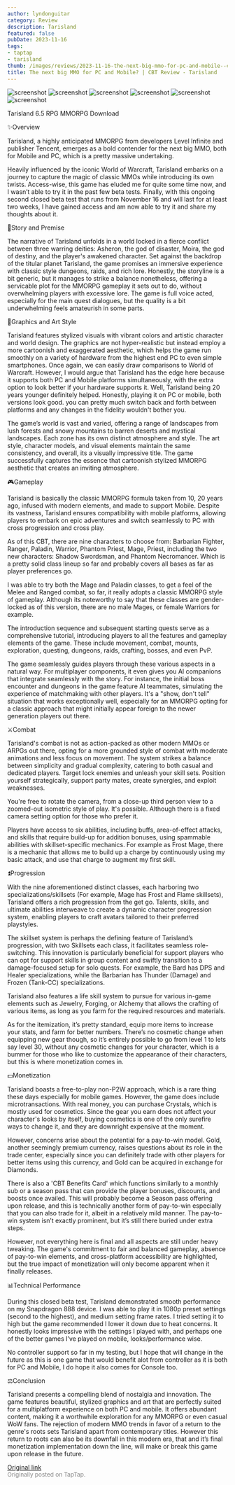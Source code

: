 ```yaml
---
author: lyndonguitar
category: Review
description: Tarisland
featured: false
pubDate: 2023-11-16
tags:
- taptap
- tarisland
thumb: /images/reviews/2023-11-16-the-next-big-mmo-for-pc-and-mobile--cbt-review---tarisland-0.avif
title: The next big MMO for PC and Mobile? | CBT Review - Tarisland
---
```


<div class="gallery">
  <img src="/images/reviews/2023-11-16-the-next-big-mmo-for-pc-and-mobile--cbt-review---tarisland-0.avif" alt="screenshot" />
  <img src="/images/reviews/2023-11-16-the-next-big-mmo-for-pc-and-mobile--cbt-review---tarisland-1.avif" alt="screenshot" />
  <img src="/images/reviews/2023-11-16-the-next-big-mmo-for-pc-and-mobile--cbt-review---tarisland-2.avif" alt="screenshot" />
  <img src="/images/reviews/2023-11-16-the-next-big-mmo-for-pc-and-mobile--cbt-review---tarisland-3.avif" alt="screenshot" />
  <img src="/images/reviews/2023-11-16-the-next-big-mmo-for-pc-and-mobile--cbt-review---tarisland-4.avif" alt="screenshot" />
  <img src="/images/reviews/2023-11-16-the-next-big-mmo-for-pc-and-mobile--cbt-review---tarisland-5.avif" alt="screenshot" />
</div>

Tarisland
6.5
RPG
MMORPG
Download

✨Overview

Tarisland, a highly anticipated MMORPG from developers Level Infinite and publisher Tencent, emerges as a bold contender for the next big MMO, both for Mobile and PC, which is a pretty massive undertaking.

Heavily influenced by the iconic World of Warcraft, Tarisland embarks on a journey to capture the magic of classic MMOs while introducing its own twists.  Access-wise, this game has eluded me for quite some time now, and I wasn’t able to try it in the past few beta tests. Finally, with this ongoing second closed beta test that runs from November 16 and will last for at least two weeks, I have gained access and am now able to try it and share my thoughts about it.

📖Story and Premise

The narrative of Tarisland unfolds in a world locked in a fierce conflict between three warring deities: Asheron, the god of disaster, Moira, the god of destiny, and the player's awakened character. Set against the backdrop of the titular planet Tarisland, the game promises an immersive experience with classic style dungeons, raids, and rich lore. Honestly, the storyline is a bit generic, but it manages to strike a balance nonetheless, offering a servicable plot for the MMORPG gameplay it sets out to do, without overwhelming players with excessive lore. The game is full voice acted, especially for the main quest dialogues, but the quality is a bit underwhelming feels amateurish in some parts.

🎨Graphics and Art Style

Tarisland features stylized visuals with vibrant colors and artistic character and world design. The graphics are not hyper-realistic but instead employ a more cartoonish and exaggerated aesthetic, which helps the game run smoothly on a variety of hardware from the highest end PC to even simple smartphones. Once again, we can easily draw comparisons to World of Warcraft. However, I would argue that Tarisland has the edge here because it supports both PC and Mobile platforms simultaneously, with the extra option to look better if your hardware supports it. Well, Tarisland being 20 years younger definitely helped. Honestly, playing it on PC or mobile, both versions look good. you can pretty much switch back and forth between platforms and any changes in the fidelity wouldn't bother you.

The game’s world is vast and varied, offering a range of landscapes from lush forests and snowy mountains to barren deserts and mystical landscapes. Each zone has its own distinct atmosphere and style. The art style, character models, and visual elements maintain the same consistency, and overall, its a visually impressive title. The game successfully captures the essence that cartoonish stylized MMORPG aesthetic that creates an inviting atmosphere.

🎮Gameplay

Tarisland is basically the classic MMORPG formula taken from 10, 20 years ago, infused with modern elements, and made to support Mobile. Despite its vastness, Tarisland ensures compatibility with mobile platforms, allowing players to embark on epic adventures and switch seamlessly to PC with cross progression and cross play.

As of this CBT, there are nine characters to choose from: Barbarian Fighter,  Ranger,  Paladin,  Warrior, Phantom Priest, Mage, Priest, including the two new characters:  Shadow Swordsman, and Phantom Necromancer.  Which is a pretty solid class lineup so far and probably covers all bases as far as player preferences go.

I was able to try both the Mage and Paladin classes, to get a feel of the Melee and Ranged combat, so far, it really adopts a classic MMORPG style of gameplay.  Although its noteworthy to say that these classes are gender-locked as of this version, there are no male Mages, or female Warriors for example.

The introduction sequence and subsequent starting quests serve as a comprehensive tutorial, introducing players to all the features and gameplay elements of the game. These include movement, combat, mounts, exploration, questing, dungeons, raids, crafting, bosses, and even PvP.

The game seamlessly guides players through these various aspects in a natural way. For multiplayer components, it even gives you AI companions that integrate seamlessly with the story. For instance, the initial boss encounter and dungeons in the game feature AI teammates, simulating the experience of matchmaking with other players. It's a "show, don't tell" situation that works exceptionally well, especially for an MMORPG opting for a classic approach that might initially appear foreign to the newer generation players out there.

⚔️Combat

Tarisland's combat is not as action-packed as other modern MMOs or ARPGs out there, opting for a more grounded style of combat with moderate animations and less focus on movement. The system strikes a balance between simplicity and gradual complexity, catering to both casual and dedicated players. Target lock enemies and unleash your skill sets. Position yourself strategically, support party mates, create synergies, and exploit weaknesses.

You're free to rotate the camera, from a close-up third person view to a zoomed-out isometric style of play. It's possible. Although there is a fixed camera setting option for those who prefer it.

Players have access to six abilities, including buffs, area-of-effect attacks, and skills that require build-up for addition bonuses, using spammable abilities with skillset-specific mechanics. For example as Frost Mage, there is a mechanic that allows me to build up a charge by continuously using my basic attack, and use that charge to augment my first skill.

⏫Progression

With the nine aforementioned distinct classes, each harboring two specializations/skillsets (For example, Mage has Frost and Flame skillsets), Tarisland offers a rich progression from the get go. Talents, skills, and ultimate abilities interweave to create a dynamic character progression system, enabling players to craft avatars tailored to their preferred playstyles.

The skillset system is perhaps the defining feature of Tarisland’s progression, with two Skillsets each class, it facilitates seamless role-switching. This innovation is particularly beneficial for support players who can opt for support skills in group content and swiftly transition to a damage-focused setup for solo quests. For example, the Bard has DPS and Healer specializations, while the Barbarian has Thunder (Damage) and Frozen (Tank-CC) specializations.

Tarisland also features a life skill system to pursue for various in-game elements such as Jewelry, Forging, or Alchemy that allows the crafting of various items, as long as you farm for the required resources and materials.

As for the itemization, it’s pretty standard, equip more items to increase your stats, and farm for better numbers. There’s no cosmetic change when equipping new gear though, so it’s entirely possible to go from level 1 to lets say level 30, without any cosmetic changes for your character, which is a bummer for those who like to customize the appearance of their characters, but this is where monetization comes in.

💵Monetization

Tarisland boasts a free-to-play non-P2W approach, which is a rare thing these days especially for mobile games. However, the game does include microtransactions. With real money, you can purchase Crystals, which is mostly used for cosmetics. Since the gear you earn does not affect your character's looks by itself, buying cosmetics is one of the only surefire ways to change it, and they are downright expensive at the moment.

However, concerns arise about the potential for a pay-to-win model. Gold, another seemingly premium currency, raises questions about its role in the trade center, especially since you can definitely trade with other players for better items using this currency, and Gold can be acquired in exchange for Diamonds.

There is also a 'CBT Benefits Card' which functions similarly to a monthly sub or a season pass that can provide the player bonuses, discounts, and boosts once availed. This will probably become a Season pass offering upon release, and this is technically another form of pay-to-win especially that you can also trade for it, albeit in a relatively mild manner. The pay-to-win system isn’t exactly prominent, but it’s still there buried under extra steps.

However, not everything here is final and all aspects are still under heavy tweaking. The game's commitment to fair and balanced gameplay, absence of pay-to-win elements, and cross-platform accessibility are highlighted, but the true impact of monetization will only become apparent when it finally releases.

📊Technical Performance

During this closed beta test, Tarisland demonstrated smooth performance on my Snapdragon 888 device. I was able to play it in 1080p preset settings (second to the highest), and medium setting frame rates. I tried setting it to high but the game recommended I lower it down due to heat concerns. It honestly looks impressive with the settings I played with, and perhaps one of the better games I’ve played on mobile, looks/performance wise.

No controller support so far in my testing, but I hope that will change in the future as this is one game that would benefit alot from controller as it is both for PC and Mobile, I do hope it also comes for Console too.

⚖️Conclusion

Tarisland presents a compelling blend of nostalgia and innovation. The game features beautiful, stylized graphics and art that are perfectly suited for a multiplatform experience on both PC and mobile. It offers abundant content, making it a worthwhile exploration for any MMORPG or even casual WoW fans. The rejection of modern MMO trends in favor of a return to the genre's roots sets Tarisland apart from contemporary titles. However this return to roots can also be its downfall in this modern era, that and it’s final monetization implementation down the line, will make or break this game upon release in the future.

[Original link](https://www.taptap.io/post/6555708)<br><span style="font-size: 0.95em; color: #888;">Originally posted on TapTap.</span>